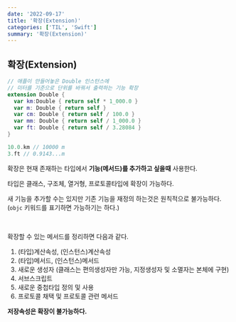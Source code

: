 ```yaml
---
date: '2022-09-17'
title: '확장(Extension)'
categories: ['TIL', 'Swift']
summary: '확장(Extension)'
---
```


## 확장(Extension)

```swift
// 애플이 만들어놓은 Double 인스턴스에
// 미터를 기준으로 단위를 바꿔서 출력하는 기능 확장
extension Double {
  var km:Double { return self * 1_000.0 }
  var m: Double { return self }
  var cm: Double { return self / 100.0 }
  var mm: Double { return self / 1_000.0 }
  var ft: Double { return self / 3.28084 }
}

10.0.km // 10000 m
3.ft // 0.9143...m
```

확장은 현재 존재하는 타입에서 <b>기능(메서드)를 추가하고 싶을때</b> 사용한다.

타입은 클래스, 구조체, 열거형, 프로토콜타입에 확장이 가능하다.

새 기능을 추가할 수는 있지만 기존 기능을 재정의 하는것은 원칙적으로 불가능하다. (`objc` 키워드를 표기하면 가능하기는 하다.)

<br/>

확장할 수 있는 메서드를 정리하면 다음과 같다.

1. (타입)계산속성, (인스턴스)계산속성
2. (타입)메서드, (인스턴스)메서드
3. 새로운 생성자 (클래스는 편의생성자만 가능, 지정생성자 및 소멸자는 본체에 구현)
4. 서브스크립트
5. 새로운 중첩타입 정의 및 사용
6. 프로토콜 채택 및 프로토콜 관련 메서드

<b>저장속성은 확장이 불가능하다.</b>

<br/>
